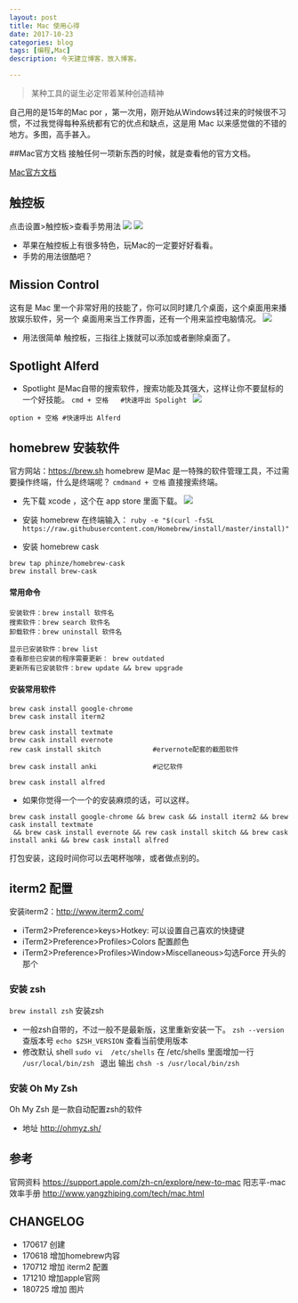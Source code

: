 ```yaml
---
layout: post
title: Mac 使用心得
date: 2017-10-23
categories: blog
tags: [编程,Mac]
description: 今天建立博客，放入博客。

---
```

> 某种工具的诞生必定带着某种创造精神

自己用的是15年的Mac por ，第一次用，刚开始从Windows转过来的时候很不习惯，不过我觉得每种系统都有它的优点和缺点，这是用 Mac 以来感觉做的不错的地方。多图，高手甚入。

##Mac官方文档
接触任何一项新东西的时候，就是查看他的官方文档。

[Mac官方文档](https://support.apple.com/zh-cn/explore/new-to-mac)
## 触控板
点击设置>触控板>查看手势用法
![](http://p85pnardv.bkt.clouddn.com/18-7-25/79307404.jpg)
![](http://p85pnardv.bkt.clouddn.com/18-7-25/93910874.jpg)



- 苹果在触控板上有很多特色，玩Mac的一定要好好看看。
- 手势的用法很酷吧？


## Mission Control
这有是 Mac 里一个非常好用的技能了，你可以同时建几个桌面，这个桌面用来播放娱乐软件，另一个
桌面用来当工作界面，还有一个用来监控电脑情况。
![](http://p85pnardv.bkt.clouddn.com/18-7-25/34674432.jpg)

- 用法很简单 触控板，三指往上拨就可以添加或者删除桌面了。



##      Spotlight     Alferd
- Spotlight 是Mac自带的搜索软件，搜索功能及其强大，这样让你不要鼠标的一个好技能。
`cmd + 空格   #快速呼出 Spolight `
![](http://p85pnardv.bkt.clouddn.com/18-7-25/10162179.jpg)

`option + 空格 #快速呼出 Alferd `


## homebrew  安装软件
官方网站：https://brew.sh
homebrew 是Mac 是一特殊的软件管理工具，不过需要操作终端，什么是终端呢？
` cmdmand + 空格 ` 直接搜索终端。

- 先下载 xcode ，这个在 app store 里面下载。
![](http://p85pnardv.bkt.clouddn.com/18-7-25/80453077.jpg)

- 安装 homebrew
在终端输入：
`ruby -e "$(curl -fsSL https://raw.githubusercontent.com/Homebrew/install/master/install)"`

- 安装 homebrew cask
```
brew tap phinze/homebrew-cask
brew install brew-cask
```

#### 常用命令
```
安装软件：brew install 软件名
搜索软件：brew search 软件名
卸载软件：brew uninstall 软件名

显示已安装软件：brew list
查看那些已安装的程序需要更新： brew outdated
更新所有已安装软件：brew update && brew upgrade
```

#### 安装常用软件
```
brew cask install google-chrome  
brew cask install iterm2

brew cask install textmate
brew cask install evernote
rew cask install skitch             #ervernote配套的截图软件

brew cask install anki              #记忆软件

brew cask install alfred

```
- 如果你觉得一个一个的安装麻烦的话，可以这样。
```
brew cask install google-chrome && brew cask && install iterm2 && brew cask install textmate
 && brew cask install evernote && rew cask install skitch && brew cask install anki && brew cask install alfred
```
打包安装，这段时间你可以去喝杯咖啡，或者做点别的。

## iterm2 配置
安装iterm2：http://www.iterm2.com/
- iTerm2>Preference>keys>Hotkey:  可以设置自己喜欢的快捷键
- iTerm2>Preference>Profiles>Colors 配置颜色
- iTerm2>Preference>Profiles>Window>Miscellaneous>勾选Force 开头的那个


### 安装 zsh
`brew install zsh`  安装zsh
- 一般zsh自带的，不过一般不是最新版，这里重新安装一下。
`zsh --version` 查版本号
`echo $ZSH_VERSION` 查看当前使用版本
- 修改默认 shell
`sudo vi  /etc/shells` 
在 /etc/shells 里面增加一行 `/usr/local/bin/zsh ` 
退出 输出 `chsh -s /usr/local/bin/zsh`

### 安装 Oh My Zsh
Oh My Zsh 是一款自动配置zsh的软件
- 地址 http://ohmyz.sh/





## 参考
官网资料 https://support.apple.com/zh-cn/explore/new-to-mac
阳志平-mac效率手册 http://www.yangzhiping.com/tech/mac.html

## CHANGELOG
- 170617  创建
- 170618 增加homebrew内容
- 170712 增加 iterm2 配置
- 171210 增加apple官网 
- 180725 增加 图片
